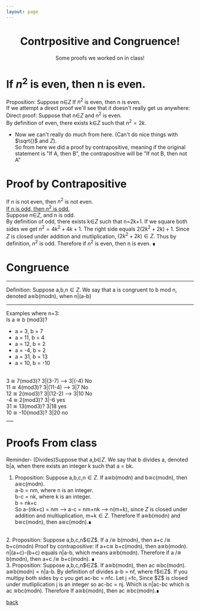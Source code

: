 ```yaml
---
layout: page
---
```

<html>
    <head>
        <script src="https://polyfill.io/v3/polyfill.min.js?features=es6"></script>
        <script id="MathJax-script" async src="https://cdn.jsdelivr.net/npm/mathjax@3/es5/tex-mml-chtml.js"></script>
        <script>
        window.MathJax = {
        tex: {
        inlineMath: [['$', '$'], ['\\(', '\\)']]
        }
        };
        </script>
            <center>
            <H1>Contrpositive and Congruence!</H1>
            <p>
            Some proofs we worked on in class! 
            </p>
            </center>
    </head>
</html>

# If $n^2$ is even, then n is even. 
Proposition: Suppose n∈$Z$
If $n^2$ is even, then n is even. <br/>
If we attempt a direct proof we'll see that it doesn't really get us anywhere:<br/>
Direct proof: Suppose that n∈$Z$ and $n^2$ is even. <br/>
By definition of even, there exists k∈$Z$ such that $n^2=2k$.<br/>
- Now we can't really do much from here. (Can't do nice things with $\sqrt{}$ and $Z$).<br/>
So from here we did a proof by contrapositive, meaning if the original statement is "If A, then B", the contrapositive will be "If not B, then not A"<br/>

# Proof by Contrapositive
If n is not even, then $n^2$ is not even.<br/>
<u>If n is odd, then $n^2$ is odd. </u> <br/>
Suppose n∈$Z$, and n is odd. <br/>
By definition of odd, there exists k∈$Z$ such that n=2k+1. If we square both sides we get $n^2=4k^2 + 4k +1$. The right side equals $2(2k^2+2k)+1$. Since $Z$ is closed under addition and mutliplication, $(2k^2+2k)∈Z$. Thus by definition, $n^2$ is odd. Therefore if $n^2$ is even, then n is even. ∎

# Congruence
___

Definition: Suppose a,b,n$∈Z$. We say that a is congruent to b mod n, denoted a≅b(modn), when n|(a-b)
___

Examples where n=3: <br/>
Is a ≅ b (mod3)?<br/>
- a = 3, b = 7<br/>
- a = 11, b = 4<br/>
- a = 12, b = 2<br/>
- a = -4, b = 2<br/>
- a = 31, b = 13<br/>
- a = 10, b = -10<br/>
<br/>
3 ≅ 7(mod3)? 3|(3-7) --> 3|(-4) No<br/>
11 ≅ 4(mod3)? 3|(11-4) --> 3|7 No<br/>
12 ≅ 2(mod3)? 3|(12-2) --> 3|10 No<br/>
-4 ≅  2(mod3)? 3|-6 yes<br/>
31 ≅ 13(mod3)? 3|18 yes<br/>
10 ≅ -10(mod3)? 3|20 no<br/>
___

# Proofs From class
Reminder- (Divides)Suppose that a,b∈$Z$. We say that b divides a, denoted b|a, when there exists an integer k such that a = bk. 
1. Proposition: Suppose a,b,c,n$∈Z$. If a≅b(modn) and b≅c(modn), then a≅c(modn).<br/>
a-b = nm, where n is an integer. <br/>
b-c = nk, where k is an integer. <br/>
b = nk+c<br/>
So a-(nk+c) = nm --> a-c = nm+nk --> n(m+k), since $Z$ is closed under addition and multiuplication, m+k$∈Z$. Therefore If a≅b(modn) and b≅c(modn), then a≅c(modn).∎<br/>
<br/>
2. Proposition: Suppose a,b,c,n$∈Z$. If a /≅ b(modn), then a+c /≅ b+c(modn)
Proof by contrapositive: if a+c≅ b+c(modn), then a≅b(modn). 
n|(a+c)-(b+c) equals n|a-b, which means a≅b(modn). Therefore if a /≅ b(modn), then a+c /≅ b+c(modn). ∎<br/>
3. Proposition: Suppose a,b,c,n$∈Z$. If a≅b(modn), then ac ≅bc(modn). <br/>
 a≅b(modn) = n|a-b. By definition of divides a-b = nf, where f$∈Z$. If you multipy both sides by c you get ac-bc = nfc. Let j =fc, Since $Z$ is closed under mutliplication j is an integer so ac-bc = nj. Which is n|ac-bc which is ac ≅bc(modn). Therefore If a≅b(modn), then ac ≅bc(modn).∎  <br/>

 [back](../BlogPage.md)

